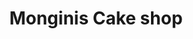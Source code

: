 ---
title: "Monginis Cake shop"
url: /bibvewadi-pune-maharashtra-india/monginis-cake-shop/
shop: Konditorei
---